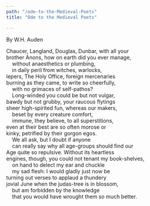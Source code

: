 ```yaml
---
path: "/ode-to-the-Medieval-Poets"
title: "Ode to the Medieval Poets"

---
```


By W.H. Auden

<div>Chaucer, Langland, Douglas, Dunbar, with all your</div>
<div>brother Anons, how on earth did you ever manage,</div>
<div>&nbsp;&nbsp;&nbsp;&nbsp;without anaesthetics or plumbing,</div>
<div>&nbsp;&nbsp;&nbsp;&nbsp;in daily peril from witches, warlocks,</div>

<div>lepers, The Holy Office, foreign mercenaries</div>
<div>burning as they came, to write so cheerfully,</div>
<div>&nbsp;&nbsp;&nbsp;&nbsp;with no grimaces of self-pathos?</div>
<div>&nbsp;&nbsp;&nbsp;&nbsp;Long-winded you could be but not vulgar,</div>

<div>bawdy but not grubby, your raucous flytings</div>
<div>sheer high-spirited fun, whereas our makers,</div>
<div>&nbsp;&nbsp;&nbsp;&nbsp;beset by every creature comfort,</div>
<div>&nbsp;&nbsp;&nbsp;&nbsp;immune, they believe, to all superstitions,</div>

<div>even at their best are so often morose or</div>
<div>kinky, petrified by their gorgon egos.</div>
<div>&nbsp;&nbsp;&nbsp;&nbsp;We all ask, but I doubt if anyone</div>
<div>&nbsp;&nbsp;&nbsp;&nbsp;can really say why all age-groups should find our</div>
<div>
<div>Age quite so repulsive. Without its heartless</div>
<div>engines, though, you could not tenant my book-shelves,</div>
<div>&nbsp;&nbsp;&nbsp;&nbsp;on hand to delect my ear and chuckle</div>
<div>&nbsp;&nbsp;&nbsp;&nbsp;my sad flesh: I would gladly just now be</div>

<div>turning out verses to applaud a thundery</div>
<div>jovial June when the judas-tree is in blossom,</div>
<div>&nbsp;&nbsp;&nbsp;&nbsp;but am forbidden by the knowledge</div>
<div>&nbsp;&nbsp;&nbsp;&nbsp;that you would have wrought them so much better.</div>